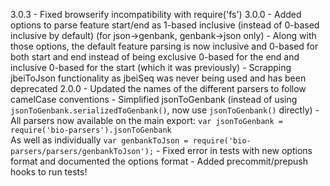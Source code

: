 3.0.3 - Fixed browserify incompatibility with require('fs')
3.0.0 - Added options to parse feature start/end as 1-based inclusive (instead of 0-based inclusive by default) (for json->genbank, genbank->json only)
      - Along with those options, the default feature parsing is now inclusive and 0-based for both start and end instead of being exclusive 0-based for the end and inclusive 0-based for the start (which it was previously) 
      - Scrapping jbeiToJson functionality as jbeiSeq was never being used and has been deprecated
2.0.0 - Updated the names of the different parsers to follow camelCase conventions
      - Simplified jsonToGenbank (instead of using `jsonToGenbank.serializedToGenbank()`,
        now use `jsonToGenbank()` directly)
      - All parsers now available on the main export:
        `var jsonToGenbank = require('bio-parsers').jsonToGenbank`  
        As well as individually `var genbankToJson = require('bio-parsers/parsers/genbankToJson');`
      - Fixed error in tests with new options format and documented the options format
      - Added precommit/prepush hooks to run tests!
